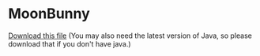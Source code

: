 # MoonBunny

[Download this file](https://www.dropbox.com/s/meme1sbcw83py84/MoonBunny%20v1.0.jar?dl=0)
(You may also need the latest version of Java, so please download that if you don't have java.)
